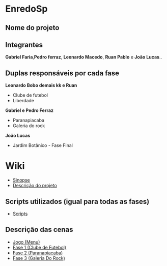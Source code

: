 # EnredoSp

## Nome do projeto 


## Integrantes
**Gabriel Faria**,**Pedro ferraz**, **Leonardo Macedo**, **Ruan Pablo** e **João Lucas**..

## Duplas responsáveis por cada fase

**Leonardo Bobo demais kk e Ruan**
* Clube de futebol
* Liberdade

**Gabriel e Pedro Ferraz**
* Paranapiacaba
* Galeria do rock

**João Lucas**
* Jardim Botânico - Fase Final

# Wiki
- <a href="https://github.com/Gabriele-sousa/EnredoSp/wiki/Sinopse-Geral"> Sinopse </a>
- <a href="https://github.com/Gabriele-sousa/EnredoSp/wiki/Descri%C3%A7%C3%A3o-do-projeto"> Descrição do projeto </a>

## Scripts utilizados (igual para todas as fases)
- <a href="https://github.com/RuanPSilva/EnredoSp/wiki/Scripts"> Scripts </a>

## Descrição das cenas
- <a href="https://github.com/RuanPSilva/EnredoSp/wiki/Jogo-(Menu)"> Jogo (Menu) </a>
- <a href="https://github.com/RuanPSilva/EnredoSp/wiki/Fase-1"> Fase 1 (Clube de Futebol) </a>
- <a href="https://github.com/RuanPSilva/EnredoSp/wiki/Fase-2-(Paranapiacaba)"> Fase 2 (Paranapiacaba)</a>
- <a href="https://github.com/RuanPSilva/EnredoSp/wiki/Fase-3-%E2%80%90-Galeria-Do-Rock"> Fase 3 (Galeria Do Rock)</a>

